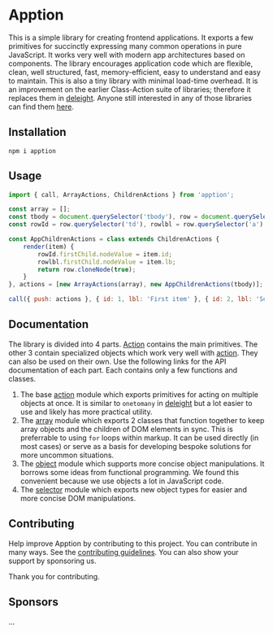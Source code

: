 # Apption

This is a simple library for creating frontend applications. It exports a few primitives for succinctly expressing many common operations in pure JavaScript. It works very well with modern app architectures based on components. The library encourages application code 
which are flexible, clean, well structured, fast, memory-efficient, easy to understand and easy to maintain. This is also a tiny library with minimal load-time overhead. It is an improvement on the earlier Class-Action suite of libraries; therefore it replaces them in [deleight](https://github.com/mksunny1/deleight). Anyone still interested in any of those libraries can find them [here](https://github.com/mksunny1/).

## Installation

`npm i apption`


## Usage

```js
import { call, ArrayActions, ChildrenActions } from 'apption';

const array = [];
const tbody = document.querySelector('tbody'), row = document.querySelector('template').content.firstElementChild;
const rowId = row.querySelector('td'), rowlbl = row.querySelector('a');

const AppChildrenActions = class extends ChildrenActions {
    render(item) {
        rowId.firstChild.nodeValue = item.id;
        rowlbl.firstChild.nodeValue = item.lb;
        return row.cloneNode(true);
    }
}, actions = [new ArrayActions(array), new AppChildrenActions(tbody)];

call({ push: actions }, { id: 1, lbl: 'First item' }, { id: 2, lbl: 'Second item' } );

```


## Documentation

The library is divided into 4 parts. [Action](./docs/api/action//README.md) contains the main primitives. The other 3 contain specialized objects which work very well with [action](./docs/api/action//README.md). They can also be used on their own. Use the following links for the API documentation of each part. Each contains only a few functions and classes.
 
 1. The base [action](./docs/api/action/README.md) module which exports primitives for acting on multiple objects at once. It is similar to `onetomany` in [deleight](https://github.com/mksunny1/deleight) but a lot easier to use and likely has more practical utility.
 2. The [array](./docs/api/array/README.md) module which exports 2 classes that function together to keep array objects and the children of DOM elements in sync. This is preferrable to using `for` loops within markup. It can be used directly (in most cases) or serve as a basis for developing bespoke solutions for more uncommon situations.
 3. The [object](./docs/api/object/README.md) module which supports more concise object manipulations. It borrows some ideas from functional programming. We found this convenient because we use objects a lot in JavaScript code.
 4. The [selector](./docs/api/selector/README.md) module which exports new object types for easier and more concise DOM manipulations.


## Contributing

Help improve Apption by contributing to this project. You can contribute in many ways. See the [contributing guidelines](./CONTRIBUTING.md). You can also show your support by sponsoring us.

Thank you for contributing.


## Sponsors

...


